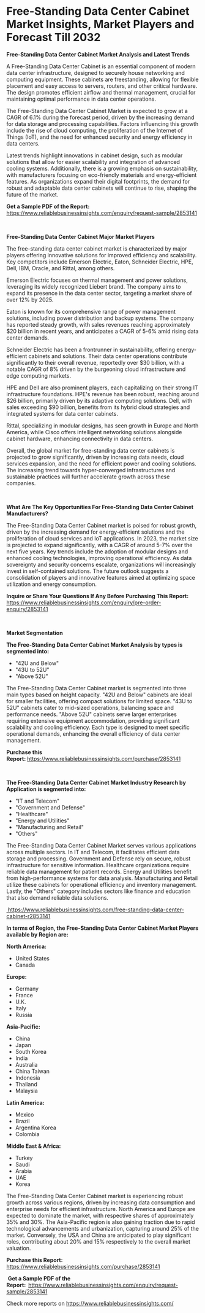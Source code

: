 <p><h1>Free-Standing Data Center Cabinet Market Insights, Market Players and Forecast Till 2032</h1></p><p><strong>Free-Standing Data Center Cabinet Market Analysis and Latest Trends</strong></p>
<p><p>A Free-Standing Data Center Cabinet is an essential component of modern data center infrastructure, designed to securely house networking and computing equipment. These cabinets are freestanding, allowing for flexible placement and easy access to servers, routers, and other critical hardware. The design promotes efficient airflow and thermal management, crucial for maintaining optimal performance in data center operations.</p><p>The Free-Standing Data Center Cabinet Market is expected to grow at a CAGR of 6.1% during the forecast period, driven by the increasing demand for data storage and processing capabilities. Factors influencing this growth include the rise of cloud computing, the proliferation of the Internet of Things (IoT), and the need for enhanced security and energy efficiency in data centers. </p><p>Latest trends highlight innovations in cabinet design, such as modular solutions that allow for easier scalability and integration of advanced cooling systems. Additionally, there is a growing emphasis on sustainability, with manufacturers focusing on eco-friendly materials and energy-efficient features. As organizations expand their digital footprints, the demand for robust and adaptable data center cabinets will continue to rise, shaping the future of the market.</p></p>
<p><strong>Get a Sample PDF of the Report:&nbsp;</strong> <a href="https://www.reliablebusinessinsights.com/enquiry/request-sample/2853141?utm_campaign=2524&utm_medium=2&utm_source=Github&utm_content=ia&utm_term=11032025&utm_id=free-standing-data-center-cabinet">https://www.reliablebusinessinsights.com/enquiry/request-sample/2853141</a></p>
<p>&nbsp;</p>
<p><strong>Free-Standing Data Center Cabinet Major Market Players</strong></p>
<p><p>The free-standing data center cabinet market is characterized by major players offering innovative solutions for improved efficiency and scalability. Key competitors include Emerson Electric, Eaton, Schneider Electric, HPE, Dell, IBM, Oracle, and Rittal, among others.</p><p>Emerson Electric focuses on thermal management and power solutions, leveraging its widely recognized Liebert brand. The company aims to expand its presence in the data center sector, targeting a market share of over 12% by 2025.</p><p>Eaton is known for its comprehensive range of power management solutions, including power distribution and backup systems. The company has reported steady growth, with sales revenues reaching approximately $20 billion in recent years, and anticipates a CAGR of 5-6% amid rising data center demands.</p><p>Schneider Electric has been a frontrunner in sustainability, offering energy-efficient cabinets and solutions. Their data center operations contribute significantly to their overall revenue, reportedly over $30 billion, with a notable CAGR of 8% driven by the burgeoning cloud infrastructure and edge computing markets.</p><p>HPE and Dell are also prominent players, each capitalizing on their strong IT infrastructure foundations. HPE's revenue has been robust, reaching around $26 billion, primarily driven by its adaptive computing solutions. Dell, with sales exceeding $90 billion, benefits from its hybrid cloud strategies and integrated systems for data center cabinets.</p><p>Rittal, specializing in modular designs, has seen growth in Europe and North America, while Cisco offers intelligent networking solutions alongside cabinet hardware, enhancing connectivity in data centers.</p><p>Overall, the global market for free-standing data center cabinets is projected to grow significantly, driven by increasing data needs, cloud services expansion, and the need for efficient power and cooling solutions. The increasing trend towards hyper-converged infrastructures and sustainable practices will further accelerate growth across these companies.</p></p>
<p>&nbsp;</p>
<p><strong>What Are The Key Opportunities For Free-Standing Data Center Cabinet Manufacturers?</strong></p>
<p><p>The Free-Standing Data Center Cabinet market is poised for robust growth, driven by the increasing demand for energy-efficient solutions and the proliferation of cloud services and IoT applications. In 2023, the market size is projected to expand significantly, with a CAGR of around 5-7% over the next five years. Key trends include the adoption of modular designs and enhanced cooling technologies, improving operational efficiency. As data sovereignty and security concerns escalate, organizations will increasingly invest in self-contained solutions. The future outlook suggests a consolidation of players and innovative features aimed at optimizing space utilization and energy consumption.</p></p>
<p><strong>Inquire or Share Your Questions If Any Before Purchasing This Report:</strong> <a href="https://www.reliablebusinessinsights.com/enquiry/pre-order-enquiry/2853141?utm_campaign=2524&utm_medium=2&utm_source=Github&utm_content=ia&utm_term=11032025&utm_id=free-standing-data-center-cabinet">https://www.reliablebusinessinsights.com/enquiry/pre-order-enquiry/2853141</a></p>
<p>&nbsp;</p>
<p><strong>Market Segmentation</strong></p>
<p><strong>The Free-Standing Data Center Cabinet Market Analysis by types is segmented into:</strong></p>
<p><ul><li>"42U and Below"</li><li>"43U to 52U"</li><li>"Above 52U"</li></ul></p>
<p><p>The Free-Standing Data Center Cabinet market is segmented into three main types based on height capacity. "42U and Below" cabinets are ideal for smaller facilities, offering compact solutions for limited space. "43U to 52U" cabinets cater to mid-sized operations, balancing space and performance needs. "Above 52U" cabinets serve larger enterprises requiring extensive equipment accommodation, providing significant scalability and cooling efficiency. Each type is designed to meet specific operational demands, enhancing the overall efficiency of data center management.</p></p>
<p><strong>Purchase this Report:&nbsp;</strong><a href="https://www.reliablebusinessinsights.com/purchase/2853141?utm_campaign=2524&utm_medium=2&utm_source=Github&utm_content=ia&utm_term=11032025&utm_id=free-standing-data-center-cabinet">https://www.reliablebusinessinsights.com/purchase/2853141</a></p>
<p>&nbsp;</p>
<p><strong>The Free-Standing Data Center Cabinet Market Industry Research by Application is segmented into:</strong></p>
<p><ul><li>"IT and Telecom"</li><li>"Government and Defense"</li><li>"Healthcare"</li><li>"Energy and Utilities"</li><li>"Manufacturing and Retail"</li><li>"Others"</li></ul></p>
<p><p>The Free-Standing Data Center Cabinet Market serves various applications across multiple sectors. In IT and Telecom, it facilitates efficient data storage and processing. Government and Defense rely on secure, robust infrastructure for sensitive information. Healthcare organizations require reliable data management for patient records. Energy and Utilities benefit from high-performance systems for data analysis. Manufacturing and Retail utilize these cabinets for operational efficiency and inventory management. Lastly, the "Others" category includes sectors like finance and education that also demand reliable data solutions.</p></p>
<p><a href="https://www.reliablebusinessinsights.com/free-standing-data-center-cabinet-r2853141?utm_campaign=2524&utm_medium=2&utm_source=Github&utm_content=ia&utm_term=11032025&utm_id=free-standing-data-center-cabinet">&nbsp;https://www.reliablebusinessinsights.com/free-standing-data-center-cabinet-r2853141</a></p>
<p><strong>In terms of Region, the Free-Standing Data Center Cabinet Market Players available by Region are:</strong></p>
<p>
    <p> <strong> North America: </strong>
        <ul>
            <li>United States</li>
            <li>Canada</li>
        </ul>
        </p> 
    <p> <strong> Europe: </strong>
        <ul>
            <li>Germany</li>
            <li>France</li>
            <li>U.K.</li>
            <li>Italy</li>
            <li>Russia</li>
        </ul>
        </p> 
    <p> <strong> Asia-Pacific: </strong>
        <ul>
            <li>China</li>
            <li>Japan</li>
            <li>South Korea</li>
            <li>India</li>
            <li>Australia</li>
            <li>China Taiwan</li>
            <li>Indonesia</li>
            <li>Thailand</li>
            <li>Malaysia</li>
        </ul>
        </p> 
    <p> <strong> Latin America: </strong>
        <ul>
            <li>Mexico</li>
            <li>Brazil</li>
            <li>Argentina Korea</li>
            <li>Colombia</li>
        </ul>
        </p> 
    <p> <strong> Middle East & Africa: </strong>
        <ul>
            <li>Turkey</li>
            <li>Saudi</li>
            <li>Arabia</li>
            <li>UAE</li>
            <li>Korea</li>
        </ul>
    </p>
    </p>
<p><p>The Free-Standing Data Center Cabinet market is experiencing robust growth across various regions, driven by increasing data consumption and enterprise needs for efficient infrastructure. North America and Europe are expected to dominate the market, with respective shares of approximately 35% and 30%. The Asia-Pacific region is also gaining traction due to rapid technological advancements and urbanization, capturing around 25% of the market. Conversely, the USA and China are anticipated to play significant roles, contributing about 20% and 15% respectively to the overall market valuation.</p></p>
<p><strong>Purchase this Report: </strong><a href="https://www.reliablebusinessinsights.com/purchase/2853141?utm_campaign=2524&utm_medium=2&utm_source=Github&utm_content=ia&utm_term=11032025&utm_id=free-standing-data-center-cabinet">https://www.reliablebusinessinsights.com/purchase/2853141</a></p>
<p>&nbsp;<strong>Get a Sample PDF of the Report:&nbsp;&nbsp;</strong><a href="https://www.reliablebusinessinsights.com/enquiry/request-sample/2853141?utm_campaign=2524&utm_medium=2&utm_source=Github&utm_content=ia&utm_term=11032025&utm_id=free-standing-data-center-cabinet">https://www.reliablebusinessinsights.com/enquiry/request-sample/2853141</a></p>
<p><strong></strong></p>
<p>Check more reports on <a href="https://www.reliablebusinessinsights.com/?utm_campaign=2524&utm_medium=2&utm_source=Github&utm_content=ia&utm_term=11032025&utm_id=free-standing-data-center-cabinet">https://www.reliablebusinessinsights.com/</a></p>